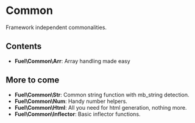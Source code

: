 # Common

Framework independent commonalities.

## Contents

* __Fuel\Common\Arr__: Array handling made easy

## More to come

* __Fuel\Common\Str__: Common string function with mb_string detection.
* __Fuel\Common\Num__: Handy number helpers.
* __Fuel\Common\Html__: All you need for html generation, nothing more.
* __Fuel\Common\Inflector__: Basic inflector functions.
